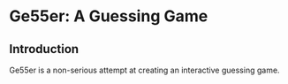 # Ge55er: A Guessing Game

## Introduction

Ge55er is a non-serious attempt at creating an interactive guessing game.

